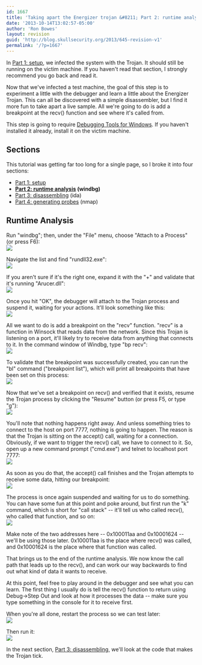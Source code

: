 ```yaml
---
id: 1667
title: 'Taking apart the Energizer trojan &#8211; Part 2: runtime analysis'
date: '2013-10-14T13:02:57-05:00'
author: 'Ron Bowes'
layout: revision
guid: 'http://blog.skullsecurity.org/2013/645-revision-v1'
permalink: '/?p=1667'
---
```


In [Part 1: setup](/blog/?p=627), we infected the system with the Trojan. It should still be running on the victim machine. If you haven't read that section, I strongly recommend you go back and read it.

Now that we've infected a test machine, the goal of this step is to experiment a little with the debugger and learn a little about the Energizer Trojan. This can all be discovered with a simple disassembler, but I find it more fun to take apart a live sample. All we're going to do is add a breakpoint at the recv() function and see where it's called from.

This step is going to require [Debugging Tools for Windows](http://www.microsoft.com/whdc/devtools/debugging/installx86.Mspx). If you haven't installed it already, install it on the victim machine.

## Sections

This tutorial was getting far too long for a single page, so I broke it into four sections:

- [Part 1: setup](/blog/?p=627)
- **[Part 2: runtime analysis](/blog/?p=645) (windbg)**
- [Part 3: disassembling](/blog/?p=647) (ida)
- [Part 4: generating probes](/blog/?p=649) (nmap)

## Runtime Analysis

Run "windbg"; then, under the "File" menu, choose "Attach to a Process" (or press F6):  
![](http://www.skullsecurity.org/blogdata/usbcharger-05-attach.png)

Navigate the list and find "rundll32.exe":  
![](http://www.skullsecurity.org/blogdata/usbcharger-06-rundll32.png)

If you aren't sure if it's the right one, expand it with the "+" and validate that it's running "Arucer.dll":  
![](http://www.skullsecurity.org/blogdata/usbcharger-07-arucer.dll.png)

Once you hit "OK", the debugger will attach to the Trojan process and suspend it, waiting for your actions. It'll look something like this:  
![](http://www.skullsecurity.org/blogdata/usbcharger-08-windbg.png)

All we want to do is add a breakpoint on the "recv" function. "recv" is a function in Winsock that reads data from the network. Since this Trojan is listening on a port, it'll likely try to receive data from anything that connects to it. In the command window of Windbg, type "bp recv":  
![](http://www.skullsecurity.org/blogdata/usbcharger-09-bp_recv.png)

To validate that the breakpoint was successfully created, you can run the "bl" command ("breakpoint list"), which will print all breakpoints that have been set on this process:  
![](http://www.skullsecurity.org/blogdata/usbcharger-10-bl.png)

Now that we've set a breakpoint on recv() and verified that it exists, resume the Trojan process by clicking the "Resume" button (or press F5, or type "g<enter>"):  
![](http://www.skullsecurity.org/blogdata/usbcharger-11-g.png)

You'll note that nothing happens right away. And unless something tries to connect to the host on port 7777, nothing is going to happen. The reason is that the Trojan is sitting on the accept() call, waiting for a connection. Obviously, if we want to trigger the recv() call, we have to connect to it. So, open up a new command prompt ("cmd.exe") and telnet to localhost port 7777:  
![](http://www.skullsecurity.org/blogdata/usbcharger-12-telnet.png)

As soon as you do that, the accept() call finishes and the Trojan attempts to receive some data, hitting our breakpoint:  
![](http://www.skullsecurity.org/blogdata/usbcharger-13-break.png)

The process is once again suspended and waiting for us to do something. You can have some fun at this point and poke around, but first run the "k" command, which is short for "call stack" -- it'll tell us who called recv(), who called that function, and so on:  
![](http://www.skullsecurity.org/blogdata/usbcharger-14-stack.png)

Make note of the two addresses here -- 0x100011aa and 0x10001624 -- we'll be using those later. 0x100011aa is the place where recv() was called, and 0x10001624 is the place where that function was called.

That brings us to the end of the runtime analysis. We now know the call path that leads up to the recv(), and can work our way backwards to find out what kind of data it wants to receive.

At this point, feel free to play around in the debugger and see what you can learn. The first thing I usually do is tell the recv() function to return using Debug->Step Out and look at how it processes the data -- make sure you type something in the console for it to receive first.

When you're all done, restart the process so we can test later:  
![](http://www.skullsecurity.org/blogdata/usbcharger-54-restart.png)

Then run it:  
![](http://www.skullsecurity.org/blogdata/usbcharger-55-go.png)

In the next section, [Part 3: disassembling](/blog/?p=647), we'll look at the code that makes the Trojan tick.